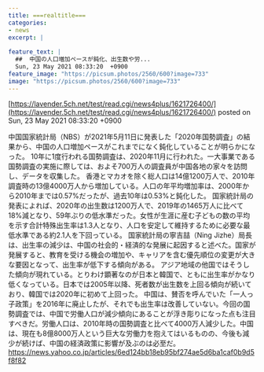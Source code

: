 ```yaml
---
title: ===realtitle===
categories:
- news
excerpt: |
  
feature_text: |
  ##  中国の人口増加ペースが鈍化、出生数や労...
  Sun, 23 May 2021 08:33:20  +0900
feature_image: "https://picsum.photos/2560/600?image=733"
image: "https://picsum.photos/2560/600?image=733"
---
```


[https://lavender.5ch.net/test/read.cgi/news4plus/1621726400/](https://lavender.5ch.net/test/read.cgi/news4plus/1621726400/)
posted on Sun, 23 May 2021 08:33:20  +0900

<!--more-->

中国国家統計局（NBS）が2021年5月11日に発表した「2020年国勢調査」の結果から、中国の人口増加ペースがこれまでになく鈍化していることが明らかになった。 10年に1度行われる国勢調査は、2020年11月に行われた。一大事業である国勢調査の実施に際しては、およそ700万人の調査員が中国各地の家々を訪問し、データを収集した。 香港とマカオを除く総人口は14億1200万人で、2010年調査時の13億4000万人から増加している。人口の年平均増加率は、2000年から2010年までは0.57%だったが、過去10年は0.53%と鈍化した。 国家統計局の発表によれば、2020年の出生数は1200万人で、2019年の1465万人に比べて18%減となり、59年ぶりの低水準だった。女性が生涯に産む子どもの数の平均を示す合計特殊出生率は1.3人となり、人口を安定して維持するために必要な最低水準である約2.1人を下回っている。 国家統計局の寧吉喆（Ning Jizhe）局長は、出生率の減少は、中国の社会的・経済的な発展に起因すると述べた。国家が発展すると、教育を受ける機会の増加や、キャリアを含む優先順位の変更が大きな要因となって、出生率が低下する傾向がある。 アジア地域の他国ではそうした傾向が現れている。とりわけ顕著なのが日本と韓国で、ともに出生率がかなり低くなっている。日本では2005年以降、死者数が出生数を上回る傾向が続いており、韓国では2020年に初めて上回った。 中国は、賛否を呼んでいた「一人っ子政策」を2016年に廃止したが、それでも出生率は改善していない。今回の国勢調査では、中国で労働人口が減少傾向にあることが浮き彫りになった点も注目すべきだ。労働人口は、2010年時の国勢調査と比べて4000万人減少した。中国は、現在も8億8000万人という巨大な労働力を抱えてはいるものの、今後も減少が続けば、中国の経済政策に影響が及ぶのは必至だ。 https://news.yahoo.co.jp/articles/6ed124bb18eb95bf274ae5d6ba1caf0b9d5f8f82
